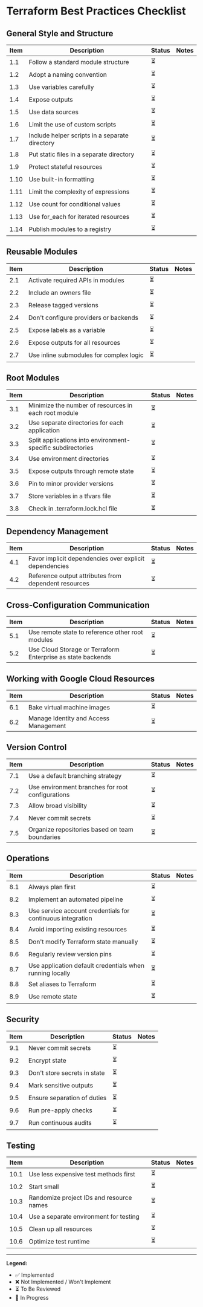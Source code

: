 # Terraform Best Practices Checklist

## General Style and Structure

| Item | Description                                    | Status | Notes |
| ---- | ---------------------------------------------- | ------ | ----- |
| 1.1  | Follow a standard module structure             | ⏳     |       |
| 1.2  | Adopt a naming convention                      | ⏳     |       |
| 1.3  | Use variables carefully                        | ⏳     |       |
| 1.4  | Expose outputs                                 | ⏳     |       |
| 1.5  | Use data sources                               | ⏳     |       |
| 1.6  | Limit the use of custom scripts                | ⏳     |       |
| 1.7  | Include helper scripts in a separate directory | ⏳     |       |
| 1.8  | Put static files in a separate directory       | ⏳     |       |
| 1.9  | Protect stateful resources                     | ⏳     |       |
| 1.10 | Use built-in formatting                        | ⏳     |       |
| 1.11 | Limit the complexity of expressions            | ⏳     |       |
| 1.12 | Use count for conditional values               | ⏳     |       |
| 1.13 | Use for_each for iterated resources            | ⏳     |       |
| 1.14 | Publish modules to a registry                  | ⏳     |       |

## Reusable Modules

| Item | Description                             | Status | Notes |
| ---- | --------------------------------------- | ------ | ----- |
| 2.1  | Activate required APIs in modules       | ⏳     |       |
| 2.2  | Include an owners file                  | ⏳     |       |
| 2.3  | Release tagged versions                 | ⏳     |       |
| 2.4  | Don't configure providers or backends   | ⏳     |       |
| 2.5  | Expose labels as a variable             | ⏳     |       |
| 2.6  | Expose outputs for all resources        | ⏳     |       |
| 2.7  | Use inline submodules for complex logic | ⏳     |       |

## Root Modules

| Item | Description                                                 | Status | Notes |
| ---- | ----------------------------------------------------------- | ------ | ----- |
| 3.1  | Minimize the number of resources in each root module        | ⏳     |       |
| 3.2  | Use separate directories for each application               | ⏳     |       |
| 3.3  | Split applications into environment-specific subdirectories | ⏳     |       |
| 3.4  | Use environment directories                                 | ⏳     |       |
| 3.5  | Expose outputs through remote state                         | ⏳     |       |
| 3.6  | Pin to minor provider versions                              | ⏳     |       |
| 3.7  | Store variables in a tfvars file                            | ⏳     |       |
| 3.8  | Check in .terraform.lock.hcl file                           | ⏳     |       |

## Dependency Management

| Item | Description                                            | Status | Notes |
| ---- | ------------------------------------------------------ | ------ | ----- |
| 4.1  | Favor implicit dependencies over explicit dependencies | ⏳     |       |
| 4.2  | Reference output attributes from dependent resources   | ⏳     |       |

## Cross-Configuration Communication

| Item | Description                                                 | Status | Notes |
| ---- | ----------------------------------------------------------- | ------ | ----- |
| 5.1  | Use remote state to reference other root modules            | ⏳     |       |
| 5.2  | Use Cloud Storage or Terraform Enterprise as state backends | ⏳     |       |

## Working with Google Cloud Resources

| Item | Description                           | Status | Notes |
| ---- | ------------------------------------- | ------ | ----- |
| 6.1  | Bake virtual machine images           | ⏳     |       |
| 6.2  | Manage Identity and Access Management | ⏳     |       |

## Version Control

| Item | Description                                      | Status | Notes |
| ---- | ------------------------------------------------ | ------ | ----- |
| 7.1  | Use a default branching strategy                 | ⏳     |       |
| 7.2  | Use environment branches for root configurations | ⏳     |       |
| 7.3  | Allow broad visibility                           | ⏳     |       |
| 7.4  | Never commit secrets                             | ⏳     |       |
| 7.5  | Organize repositories based on team boundaries   | ⏳     |       |

## Operations

| Item | Description                                                | Status | Notes |
| ---- | ---------------------------------------------------------- | ------ | ----- |
| 8.1  | Always plan first                                          | ⏳     |       |
| 8.2  | Implement an automated pipeline                            | ⏳     |       |
| 8.3  | Use service account credentials for continuous integration | ⏳     |       |
| 8.4  | Avoid importing existing resources                         | ⏳     |       |
| 8.5  | Don't modify Terraform state manually                      | ⏳     |       |
| 8.6  | Regularly review version pins                              | ⏳     |       |
| 8.7  | Use application default credentials when running locally   | ⏳     |       |
| 8.8  | Set aliases to Terraform                                   | ⏳     |       |
| 8.9  | Use remote state                                           | ⏳     |       |

## Security

| Item | Description                  | Status | Notes |
| ---- | ---------------------------- | ------ | ----- |
| 9.1  | Never commit secrets         | ⏳     |       |
| 9.2  | Encrypt state                | ⏳     |       |
| 9.3  | Don't store secrets in state | ⏳     |       |
| 9.4  | Mark sensitive outputs       | ⏳     |       |
| 9.5  | Ensure separation of duties  | ⏳     |       |
| 9.6  | Run pre-apply checks         | ⏳     |       |
| 9.7  | Run continuous audits        | ⏳     |       |

## Testing

| Item | Description                              | Status | Notes |
| ---- | ---------------------------------------- | ------ | ----- |
| 10.1 | Use less expensive test methods first    | ⏳     |       |
| 10.2 | Start small                              | ⏳     |       |
| 10.3 | Randomize project IDs and resource names | ⏳     |       |
| 10.4 | Use a separate environment for testing   | ⏳     |       |
| 10.5 | Clean up all resources                   | ⏳     |       |
| 10.6 | Optimize test runtime                    | ⏳     |       |

---

**Legend:**

- ✅ Implemented
- ❌ Not Implemented / Won't Implement
- ⏳ To Be Reviewed
- 🔄 In Progress
